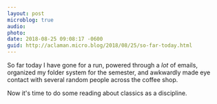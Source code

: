 ```yaml
---
layout: post
microblog: true
audio: 
photo: 
date: 2018-08-25 09:08:17 -0600
guid: http://aclaman.micro.blog/2018/08/25/so-far-today.html
---
```

So far today I have gone for a run, powered through a *lot* of emails, organized my folder system for the semester, and awkwardly made eye contact with several random people across the coffee shop.

Now it's time to do some reading about classics as a discipline.
